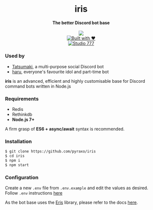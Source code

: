 <div align="center">
  <h1>
    <br>
    iris
    <br>
  </h1>
  <h4>The better Discord bot base</h4>
  <p>
    <a href="https://github.com/feross/standard"><img src="https://cdn.rawgit.com/feross/standard/master/badge.svg"></a>
    <br>
    <a href="http://forthebadge.com/"><img src="http://forthebadge.com/images/badges/built-with-love.svg" alt="Built with ❤"></a>
    <br>
    <a href="https://discord.gg/bBqpAKw"><img src="https://discordapp.com/api/guilds/247727924889911297/embed.png" alt="Studio 777"></a>
  </p>
</div>

### Used by
* [Tatsumaki](https://tatsumaki.xyz), a multi-purpose social Discord bot
* [haru](https://pyraxo.com/haru), everyone's favourite idol and part-time bot

**iris** is an advanced, efficient and highly customisable base for Discord command bots written in Node.js

### Requirements
* Redis
* Rethinkdb
* **Node.js 7+**

A firm grasp of **ES6 + async/await** syntax is recommended.

### Installation
```bash
$ git clone https://github.com/pyraxo/iris
$ cd iris
$ npm i
$ npm start
```

### Configuration
Create a new `.env` file from `.env.example` and edit the values as desired. Follow `.env` instructions [here](https://www.npmjs.com/package/dotenv-safe)

As the bot base uses the [Eris](https://github.com/abalabahaha/Eris) library, please refer to the docs [here](https://abal.moe/ErisDev/docs.html).
